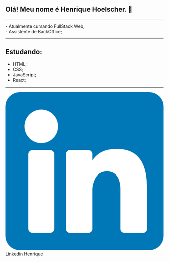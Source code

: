 ## Olá! Meu nome é Henrique Hoelscher. 👋 
<hr>
- Atualmente cursando FullStack Web; <br>
- Assistente de BackOffice;
<hr>

## Estudando:
- HTML;
- CSS;
- JavaScript;
- React;

<hr>
<a href="https://www.linkedin.com/in/henrique-hoelscher-9392ba1a4/">
  <img src="https://github.com/HHoelscher/HHoelscher/blob/main/images/linkedin.png" alt="Linkedin">Linkedin Henrique</a>
